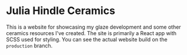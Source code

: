 # Julia Hindle Ceramics
This is a website for showcasing my glaze development and some other ceramics resources I've created. The site is primarily a React app with SCSS used for styling. You can see the actual website build on the `production` branch.
